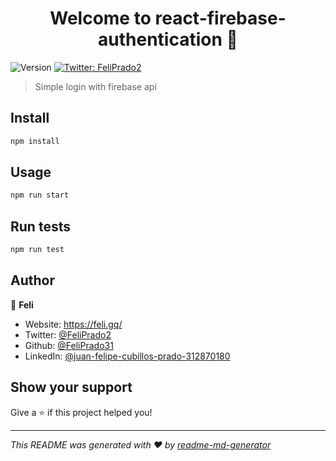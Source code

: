 <h1 align="center">Welcome to react-firebase-authentication 👋</h1>
<p>
  <img alt="Version" src="https://img.shields.io/badge/version-0.1.0-blue.svg?cacheSeconds=2592000" />
  <a href="https://twitter.com/FeliPrado2" target="_blank">
    <img alt="Twitter: FeliPrado2" src="https://img.shields.io/twitter/follow/FeliPrado2.svg?style=social" />
  </a>
</p>

> Simple login with firebase api

## Install

```sh
npm install
```

## Usage

```sh
npm run start
```

## Run tests

```sh
npm run test
```

## Author

👤 **Feli**

* Website: https://feli.gq/
* Twitter: [@FeliPrado2](https://twitter.com/FeliPrado2)
* Github: [@FeliPrado31](https://github.com/FeliPrado31)
* LinkedIn: [@juan-felipe-cubillos-prado-312870180](https://linkedin.com/in/juan-felipe-cubillos-prado-312870180)

## Show your support

Give a ⭐️ if this project helped you!

***
_This README was generated with ❤️ by [readme-md-generator](https://github.com/kefranabg/readme-md-generator)_